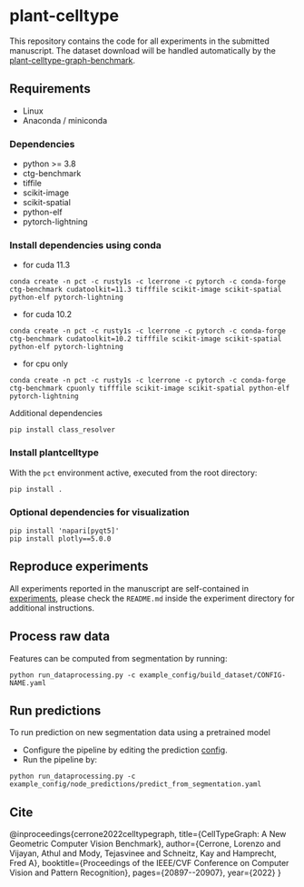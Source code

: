 # plant-celltype
This repository contains the code for all experiments in the submitted manuscript. The dataset download will be handled
automatically by the [plant-celltype-graph-benchmark](https://github.com/hci-unihd/celltype-graph-benchmark).

## Requirements
- Linux
- Anaconda / miniconda

### Dependencies
- python >= 3.8
- ctg-benchmark
- tiffile
- scikit-image
- scikit-spatial
- python-elf
- pytorch-lightning

### Install dependencies using conda
- for cuda 11.3
```
conda create -n pct -c rusty1s -c lcerrone -c pytorch -c conda-forge ctg-benchmark cudatoolkit=11.3 tifffile scikit-image scikit-spatial python-elf pytorch-lightning 
```
- for cuda 10.2
```
conda create -n pct -c rusty1s -c lcerrone -c pytorch -c conda-forge ctg-benchmark cudatoolkit=10.2 tifffile scikit-image scikit-spatial python-elf pytorch-lightning
```
- for cpu only 
```
conda create -n pct -c rusty1s -c lcerrone -c pytorch -c conda-forge ctg-benchmark cpuonly tifffile scikit-image scikit-spatial python-elf pytorch-lightning 
```

Additional dependencies
```
pip install class_resolver       
```

### Install plantcelltype
With the `pct` environment active, executed from the root directory:
```
pip install .
```

### Optional dependencies for visualization
```
pip install 'napari[pyqt5]'
pip install plotly==5.0.0
```
## Reproduce experiments
All experiments reported in the manuscript are self-contained in [experiments](experiments), please check the 
`README.md` inside the experiment directory for additional instructions.

## Process raw data
Features can be computed from segmentation by running:  
```
python run_dataprocessing.py -c example_config/build_dataset/CONFIG-NAME.yaml
```

## Run predictions
To run prediction on new segmentation data using a pretrained model
* Configure the pipeline by editing the prediction
[config](example_config/node_predictions/predict_from_segmentation.yaml).
* Run the pipeline by:
```
python run_dataprocessing.py -c example_config/node_predictions/predict_from_segmentation.yaml
```

## Cite
@inproceedings{cerrone2022celltypegraph,
  title={CellTypeGraph: A New Geometric Computer Vision Benchmark},
  author={Cerrone, Lorenzo and Vijayan, Athul and Mody, Tejasvinee and Schneitz, Kay and Hamprecht, Fred A},
  booktitle={Proceedings of the IEEE/CVF Conference on Computer Vision and Pattern Recognition},
  pages={20897--20907},
  year={2022}
}
